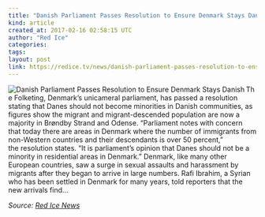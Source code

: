 ```yaml
---
title: "Danish Parliament Passes Resolution to Ensure Denmark Stays Danish"
kind: article
created_at: 2017-02-16 02:58:15 UTC
author: "Red Ice"
categories: 
tags: 
layout: post
link: https://redice.tv/news/danish-parliament-passes-resolution-to-ensure-denmark-stays-danish
---
```



<!--
   Danish Parliament Passes Resolution to Ensure Denmark Stays Danish             # => "I Made a Pretty Gem - Planet.rb"
   https://redice.tv/news/danish-parliament-passes-resolution-to-ensure-denmark-stays-danish               # => "http://poteland.com/blog/i-made-a-pretty-gem-planet-dot-rb/"
   2017-02-16 02:58:15 UTC              # => "2012-04-14 05:17:00 UTC"
   &lt;img align=&quot;left&quot; alt=&quot;Danish Parliament Passes Resolution to Ensure Denmark Stays Danish&quot; src=&quot;https://rdice.net/a/c/n/17/02160357-danishflagscityhall.9cd7b47f.jpg&quot;&gt; The Folketing, Denmark’s unicameral parliament, has passed a resolution stating that Danes should not become minorities in Danish communities, as figures show the migrant and migrant-descended population are now a majority in Brøndby Strand and Odense. “Parliament notes with concern that today there are areas in Denmark where the number of immigrants from non-Western countries and their descendants is over 50 percent,” the resolution states. “It is parliament’s opinion that Danes should not be a minority in residential areas in Denmark.” Denmark, like many other European countries, saw a surge in sexual assaults and harassment by migrants after they began to arrive in large numbers. Rafi Ibrahim, a Syrian who has been settled in Denmark for many years, told reporters that the new arrivals find…           # => "I’ve been hurting to write this ever since we had the idea of creating a Planet for Cubox..." (Continued)
   Red Ice News              # => "This is where I tell you stuff"
   red-ice-news              # => "this-is-where-i-tell-you-stuff"
   https://redice.tv/news               # => "http://poteland.com/articles"
           # => "programming planet"
                 # => "go ruby jekyll"
                 # => "http://poteland.com/images/site-logo.png"
   Red Ice                 # => "Pablo Astigarraga"
                   # => "poteland"
   http://twitter.com/            # => "http://twitter.com/poteland" -->
<img align="left" alt="Danish Parliament Passes Resolution to Ensure Denmark Stays Danish" src="https://rdice.net/a/c/n/17/02160357-danishflagscityhall.9cd7b47f.jpg"> The Folketing, Denmark’s unicameral parliament, has passed a resolution stating that Danes should not become minorities in Danish communities, as figures show the migrant and migrant-descended population are now a majority in Brøndby Strand and Odense. “Parliament notes with concern that today there are areas in Denmark where the number of immigrants from non-Western countries and their descendants is over 50 percent,” the resolution states. “It is parliament’s opinion that Danes should not be a minority in residential areas in Denmark.” Denmark, like many other European countries, saw a surge in sexual assaults and harassment by migrants after they began to arrive in large numbers. Rafi Ibrahim, a Syrian who has been settled in Denmark for many years, told reporters that the new arrivals find…<div class="">
    <i>Source: <a href="https://redice.tv/news">Red Ice News</a></i>
</div>
